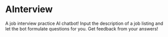 # AInterview
A job interview practice AI chatbot! Input the description of a job listing and let the bot formulate questions for you. Get feedback from your answers!
